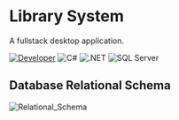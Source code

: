 # Library System
A fullstack desktop application.


[![Developer](https://img.shields.io/badge/Developer-Basilabt-crimson)](https://github.com/Basilabt)
![C#](https://img.shields.io/badge/language-C%23-blue) 
![.NET](https://img.shields.io/badge/framework-.NET-blueviolet) 
![SQL Server](https://img.shields.io/badge/backend-SQL%20Server-green)


## Database Relational Schema
![Relational_Schema](https://github.com/user-attachments/assets/132f437c-c243-4258-8500-0aa381118877)

